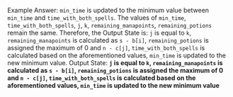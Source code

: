Example Answer:
`min_time` is updated to the minimum value between `min_time` and `time_with_both_spells`. The values of `min_time`, `time_with_both_spells`, `j`, `k`, `remaining_manapoints`, `remaining_potions` remain the same. Therefore, the Output State is: `j` is equal to `k`, `remaining_manapoints` is calculated as `s - b[i]`, `remaining_potions` is assigned the maximum of 0 and `n - c[j]`, `time_with_both_spells` is calculated based on the aforementioned values, `min_time` is updated to the new minimum value.
Output State: **`j` is equal to `k`, `remaining_manapoints` is calculated as `s - b[i]`, `remaining_potions` is assigned the maximum of 0 and `n - c[j]`, `time_with_both_spells` is calculated based on the aforementioned values, `min_time` is updated to the new minimum value**